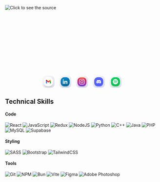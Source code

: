 <div style="width: 100%; height: 200px">
  <img src="header.svg" style="width: 100%;" alt="Click to see the source">
</div>

<br>

<p align="center" style="display: flex; justify-content: center; gap: 15px;">
	<a href="mailto:business.gjonhajdari@gmail.com">
		<img alt="Gmail" src="images/Gmail.png" target="_new" width="40"/>
	</a>
	<a href="https://www.linkedin.com/in/gjonhajdari/">
		<img alt="LinkedIn" src="images/Linkedin.png" target="_new" width="40"/>
	</a>
	<a href="https://www.instagram.com/chonvision">
		<img alt="Instagram" src="images/Instagram.png" target="_new" width="40"/>
	</a>
	<a href="http://discord.com/users/525824250892910615">
		<img alt="Gmail" src="images/Discord.png" target="_new" width="40"/>
	</a>
	<a href="https://open.spotify.com/user/xhye4z3apvfffi29ub8jjlvuw">
		<img alt="Gmail" src="images/Spotify.png" target="_new" width="40"/>
	</a>
</p>

## Technical Skills

#### Code

<!-- ![Next JS](https://img.shields.io/badge/Next-black?style=for-the-badge&logo=next.js&logoColor=white) -->

![React](https://img.shields.io/badge/react-%2320232a.svg?style=for-the-badge&logo=react&logoColor=%2361DAFB)
![JavaScript](https://img.shields.io/badge/JavaScript-F7DF1E?style=for-the-badge&logo=javascript&logoColor=black)
![Redux](https://img.shields.io/badge/redux-%23593d88.svg?style=for-the-badge&logo=redux&logoColor=white)
![NodeJS](https://img.shields.io/badge/node.js-6DA55F?style=for-the-badge&logo=node.js&logoColor=white)
![Python](https://img.shields.io/badge/Python-14354C?style=for-the-badge&logo=python&logoColor=white)
![C++](https://img.shields.io/badge/c++-%2300599C.svg?style=for-the-badge&logo=c%2B%2B&logoColor=white)
![Java](https://img.shields.io/badge/java-%23ED8B00.svg?style=for-the-badge&logo=openjdk&logoColor=white)
![PHP](https://img.shields.io/badge/php-%23777BB4.svg?style=for-the-badge&logo=php&logoColor=white)
![MySQL](https://img.shields.io/badge/MySQL-00000F?style=for-the-badge&logo=mysql&logoColor=white)
![Supabase](https://img.shields.io/badge/Supabase-3ECF8E?style=for-the-badge&logo=supabase&logoColor=white)

#### Styling

![SASS](https://img.shields.io/badge/SASS-hotpink.svg?style=for-the-badge&logo=SASS&logoColor=white)
![Bootstrap](https://img.shields.io/badge/bootstrap-%238511FA.svg?style=for-the-badge&logo=bootstrap&logoColor=white)
![TailwindCSS](https://img.shields.io/badge/tailwindcss-%2338B2AC.svg?style=for-the-badge&logo=tailwind-css&logoColor=white)

#### Tools

![Git](https://img.shields.io/badge/GIT-E44C30?style=for-the-badge&logo=git&logoColor=white)
![NPM](https://img.shields.io/badge/NPM-%23CB3837.svg?style=for-the-badge&logo=npm&logoColor=white)
![Bun](https://img.shields.io/badge/Bun-%23000000.svg?style=for-the-badge&logo=bun&logoColor=white)
![Vite](https://img.shields.io/badge/vite-%23646CFF.svg?style=for-the-badge&logo=vite&logoColor=white)
![Figma](https://img.shields.io/badge/Figma-F24E1E?style=for-the-badge&logo=figma&logoColor=white)
![Adobe Photoshop](https://img.shields.io/badge/adobe%20photoshop-%2331A8FF.svg?style=for-the-badge&logo=adobe%20photoshop&logoColor=white)
